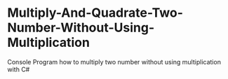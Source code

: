 # Multiply-And-Quadrate-Two-Number-Without-Using-Multiplication
Console Program how to multiply two number without using multiplication with C#
